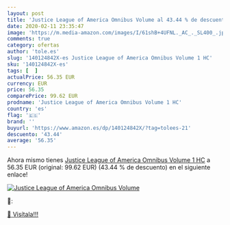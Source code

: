 ```yaml
---
layout: post
title: 'Justice League of America Omnibus Volume al 43.44 % de descuento'
date: 2020-02-11 23:35:47
image: 'https://m.media-amazon.com/images/I/61shB+4UFNL._AC_._SL400_.jpg'
comments: true
category: ofertas
author: 'tole.es'
slug: '140124842X-es Justice League of America Omnibus Volume 1 HC'
sku: '140124842X-es'
tags: [  ]
actualPrice: 56.35 EUR
currency: EUR
price: 56.35
comparePrice: 99.62 EUR
prodname: 'Justice League of America Omnibus Volume 1 HC'
country: 'es'
flag: '🇪🇸'
brand: ''
buyurl: 'https://www.amazon.es/dp/140124842X/?tag=tolees-21'
descuento: '43.44'
average: '56.35'
---
```


Ahora mismo tienes [Justice League of America Omnibus Volume 1 HC](https://www.amazon.es/dp/140124842X/?tag=tolees-21) a 56.35 EUR (original: 99.62 EUR) (43.44 %  de descuento) en el siguiente enlace!

[![Justice League of America Omnibus Volume](https://m.media-amazon.com/images/I/61shB+4UFNL._AC_._SL400_.jpg)](https://www.amazon.es/dp/140124842X/?tag=tolees-21)

🔎:


[🛒 Visítala!!!](https://www.amazon.es/dp/140124842X/?tag=tolees-21)
